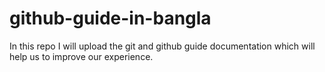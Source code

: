 # github-guide-in-bangla
In this repo I will upload the git and github guide documentation which will help us to improve our experience. 
